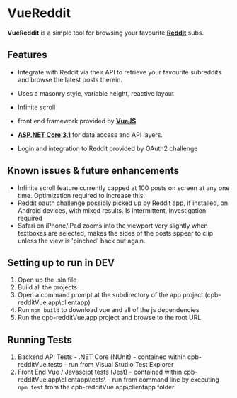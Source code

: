 # VueReddit

**VueReddit** is a simple tool for browsing your favourite **[Reddit](https://www.reddit.com/)** subs.


## Features

* Integrate with Reddit via their API to retrieve your favourite subreddits and browse the latest posts therein.

* Uses a masonry style, variable height, reactive layout

* Infinite scroll

* front end framework provided by **[VueJS](https://vuejs.org/)**

*  **[ASP.NET Core 3.1](https://github.com/dotnet/aspnetcore)** for data access and API layers.

* Login and integration to Reddit provided by OAuth2 challenge

## Known issues & future enhancements

* Infinite scroll feature currently capped at 100 posts on screen at any one time. Optimization required to increase this.
* Reddit oauth challenge possibly picked up by Reddit app, if installed, on Android devices, with mixed results. Is intermittent, Investigation required
* Safari on iPhone/iPad zooms into the viewport very slightly when textboxes are selected, makes the sides of the posts sppear to clip unless the view is 'pinched' back out again.

## Setting up to run in DEV

 1. Open up the .sln file 
 2. Build all the projects
 3. Open a command prompt at the subdirectory of the app project (cpb-redditVue.app\clientapp)
 4. Run ```npm build``` to download vue and all of the js dependencies
 5. Run the cpb-redditVue.app project and browse to the root URL

## Running Tests

1. Backend API Tests - .NET Core (NUnit) - contained within cpb-redditVue.tests - run from Visual Studio Test Explorer
2. Front End Vue / Javascipt tests (Jest) - contained within cpb-redditVue.app\clientapp\tests\ - run from command line by executing ```npm test``` from the cpb-redditVue.app\clientapp folder.
